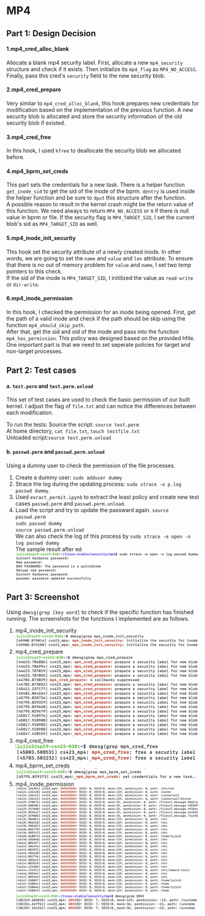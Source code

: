 # MP4

## Part 1: Design Decision

#### 1.mp4_cred_alloc_blank
Allocate a blank mp4 security label.
First, allocate a new `mp4_security` structure and check if it exists. Then initialize its `mp4_flag` as `MP4_NO_ACCESS`. Finally, pass this cred's `security` field to the new security blob.

#### 2.mp4_cred_prepare
Very similar to `mp4_cred_alloc_blank`, this hook prepares new credentials for modification based on the implementation of the previous function. A new security blob is allocated and store the security information of the old security blob if existed. 

#### 3.mp4_cred_free
In this hook, I used `kfree` to deallocate the security blob we allocated before.

#### 4.mp4_bprm_set_creds
This part sets the credentials for a new task. There is a helper function `get_inode_sid` to get the sid of the inode of the bprm. `dentry` is used inside the helper function and be sure to `dput` this structure after the function.  
A possible reason to result in the kernel crash might be the return value of this function. We need always to return `MP4_NO_ACCESS` or `0` if there is null value in bprm or file. 
If the security flag is `MP4_TARGET_SID`, I set the current blob's sid as `MP4_TARGET_SID` as well.

#### 5.mp4_inode_init_security
This hook set the security attribute of a newly created inode. In other words, we are going to set the `name` and `value` and `len` attribute. To ensure that there is no out of memory problem for `value` and `name`, I set two temp pointers to this check.  
If the sid of the inode is `MP4_TARGET_SID`, I initilized the value as `read-write` or `dir-write`.

#### 6.mp4_inode_permission

In this hook, I checked the permission for an inode being opened. First, get the path of a valid inode and check if the path should be skip using the function `mp4_should_skip_path`.  
After that, get the sid and oid of the inode and pass into the function `mp4_has_permission`. This policy was designed based on the provided hfile. One important part is that we need to set seperate policies for target and non-target processes.

## Part 2: Test cases 
#### a. `test.perm` and `test.perm.unload`
This set of test cases are used to check the basic permission of our built kernel. I adjust the flag of `file.txt` and can notice the differences between each modification.

To run the tests:
Source the script: `source test.perm`  
At home directory, `cat file.txt`, `touch testfile.txt`  
Unloaded script:`source test.perm.unload`


#### b. `passwd.perm` and `passwd.perm.unload`
Using a dummy user to check the permission of the file processes.

1) Create a dummy user: `sudo adduser dummy`
2) Strace the log during the updating process: `sudo strace -o p.log passwd dummy`.  
3) Used `exract_permit.ipynb` to extract the least policy and create new test cases `passwd.perm` and `passwd.perm.unload`.  
4) Load the script and try to update the passward again. 
`source passwd.perm`  
`sudo passwd dummy`  
`source passwd.perm.unload`  
We can also check the log of this process by `sudo strace -e open -o log passwd dummy`  
The sample result after ed
![picture0](screenshot/passwd_test.png)

## Part 3: Screenshot
Using `dmesg|grep [key word]` to check if the specific function has finished running. The screenshots for the functions I implemented are as follows.  
1) mp4_inode_init_security
![picture1](screenshot/mp4_inode_init_security.png)
2) mp4_cred_prepare
![picture2](screenshot/mp4_cred_prepare.png)
3) mp4_cred_free
![picture3](screenshot/mp4_cred_free.png)
4) mp4_bprm_set_creds
![picture4](screenshot/mp4_bprm_set_creds.png)
5) mp4_inode_permission
![picture5](screenshot/mp4_inode_permission.png)
![picture6](screenshot/mp4_inode_permission_deny.png)
